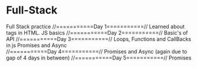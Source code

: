 # Full-Stack
Full Stack practice 
//===========Day 1===========//
Learned about tags in HTML.
JS basics 
//===========Day 2===========//
Basic's of API
//===========Day 3===========//
Loops, Functions and CallBacks in js
Promises and Async   
//===========Day 4===========//
Promises and Async (again due to gap of 4 days in between)
//===========Day 5===========//
Promises
